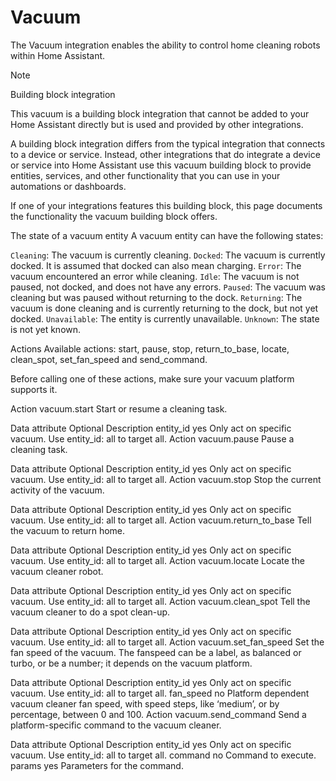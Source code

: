 # Vacuum
The Vacuum integration enables the ability to control home cleaning robots within Home Assistant.

Note

Building block integration

This vacuum is a building block integration that cannot be added to your Home Assistant directly but is used and provided by other integrations.

A building block integration differs from the typical integration that connects to a device or service. Instead, other integrations that do integrate a device or service into Home Assistant use this vacuum building block to provide entities, services, and other functionality that you can use in your automations or dashboards.

If one of your integrations features this building block, this page documents the functionality the vacuum building block offers.

The state of a vacuum entity
A vacuum entity can have the following states:

`Cleaning`: The vacuum is currently cleaning.
`Docked`: The vacuum is currently docked. It is assumed that docked can also mean charging.
`Error`: The vacuum encountered an error while cleaning.
`Idle`: The vacuum is not paused, not docked, and does not have any errors.
`Paused`: The vacuum was cleaning but was paused without returning to the dock.
`Returning`: The vacuum is done cleaning and is currently returning to the dock, but not yet docked.
`Unavailable`: The entity is currently unavailable.
`Unknown`: The state is not yet known.

Actions
Available actions: start, pause, stop, return_to_base, locate, clean_spot, set_fan_speed and send_command.

Before calling one of these actions, make sure your vacuum platform supports it.

Action vacuum.start
Start or resume a cleaning task.

Data attribute Optional Description
entity_id yes Only act on specific vacuum. Use entity_id: all to target all.
Action vacuum.pause
Pause a cleaning task.

Data attribute Optional Description
entity_id yes Only act on specific vacuum. Use entity_id: all to target all.
Action vacuum.stop
Stop the current activity of the vacuum.

Data attribute Optional Description
entity_id yes Only act on specific vacuum. Use entity_id: all to target all.
Action vacuum.return_to_base
Tell the vacuum to return home.

Data attribute Optional Description
entity_id yes Only act on specific vacuum. Use entity_id: all to target all.
Action vacuum.locate
Locate the vacuum cleaner robot.

Data attribute Optional Description
entity_id yes Only act on specific vacuum. Use entity_id: all to target all.
Action vacuum.clean_spot
Tell the vacuum cleaner to do a spot clean-up.

Data attribute Optional Description
entity_id yes Only act on specific vacuum. Use entity_id: all to target all.
Action vacuum.set_fan_speed
Set the fan speed of the vacuum. The fanspeed can be a label, as balanced or turbo, or be a number; it depends on the vacuum platform.

Data attribute Optional Description
entity_id yes Only act on specific vacuum. Use entity_id: all to target all.
fan_speed no Platform dependent vacuum cleaner fan speed, with speed steps, like ‘medium’, or by percentage, between 0 and 100.
Action vacuum.send_command
Send a platform-specific command to the vacuum cleaner.

Data attribute Optional Description
entity_id yes Only act on specific vacuum. Use entity_id: all to target all.
command no Command to execute.
params yes Parameters for the command.
